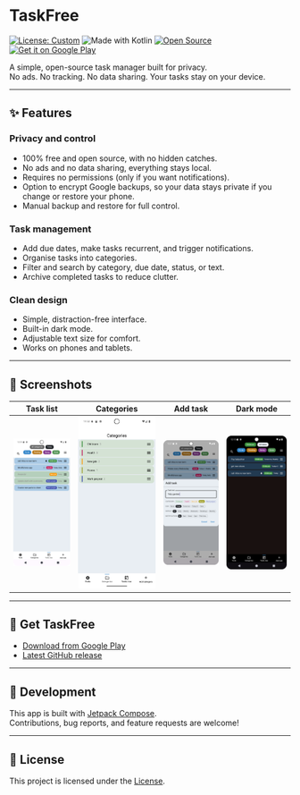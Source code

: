 # TaskFree

[![License: Custom](https://img.shields.io/badge/license-Custom-blue.svg)](./CUSTOM_LICENCE.txt)
![Made with Kotlin](https://img.shields.io/badge/Made%20with-Kotlin-purple.svg)
[![Open Source](https://img.shields.io/badge/Open%20Source-❤-brightgreen.svg)](https://github.com/app-muon/AndroidTaskFree)
[![Get it on Google Play](https://img.shields.io/badge/Google%20Play-TaskFree-black.svg?logo=googleplay)](https://play.google.com/store/apps/details?id=com.taskfree.app)

A simple, open-source task manager built for privacy.  
No ads. No tracking. No data sharing. Your tasks stay on your device.

---

## ✨ Features

### Privacy and control
- 100% free and open source, with no hidden catches.  
- No ads and no data sharing, everything stays local.  
- Requires no permissions (only if you want notifications).  
- Option to encrypt Google backups, so your data stays private if you change or restore your phone.  
- Manual backup and restore for full control.  

### Task management
- Add due dates, make tasks recurrent, and trigger notifications.  
- Organise tasks into categories.  
- Filter and search by category, due date, status, or text.  
- Archive completed tasks to reduce clutter.  

### Clean design
- Simple, distraction-free interface.  
- Built-in dark mode.  
- Adjustable text size for comfort.  
- Works on phones and tablets.  

---

## 📱 Screenshots

| Task list | Categories | Add task | Dark mode |
|-----------|------------|----------|-----------|
| ![Task list](docs/images/tasks.png) | ![Categories](docs/images/categories.png) | ![Add task](docs/images/add_task.png) | ![Dark mode](docs/images/dark_mode_filtered.png) |


---

## 🚀 Get TaskFree

- [Download from Google Play](https://play.google.com/store/apps/details?id=com.taskfree.app)  
- [Latest GitHub release](https://github.com/app-muon/AndroidTaskFree/releases)  

---

## 🔧 Development

This app is built with [Jetpack Compose](https://developer.android.com/jetpack/compose).  
Contributions, bug reports, and feature requests are welcome!  

---

## 📄 License

This project is licensed under the [License](https://github.com/app-muon/AndroidTaskFree/blob/main/CUSTOM_LICENCE.txt).


